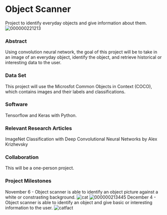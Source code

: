# Object Scanner
Project to identify everyday objects and give information about them.  
![000000221213](https://user-images.githubusercontent.com/43867207/46512038-8d95ae00-c817-11e8-951e-70ef09b77d70.jpg)
### Abstract
Using convolution neural network, the goal of this project will be to take in an image of an everyday object, identify  the object, and retrieve historical or interesting data to the user. 
### Data Set
This project will use the Microsfot Common Objects in Context (COCO), which contains images and their labels and classifications. 
### Software
Tensorflow and Keras with Python. 
### Relevant Research Articles
ImageNet Classification with Deep Convolutional Neural Networks by Alex Krizhevsky
### Collaboration
This will be a one-person project. 
### Project Milestones
November 6 - Object scanner is able to identify an object picture against a white or constrasting background. 
![cat](https://user-images.githubusercontent.com/43867207/46512182-2cbaa580-c818-11e8-914e-72db95a77e75.png)
![000000213445](https://user-images.githubusercontent.com/43867207/46512046-9dad8d80-c817-11e8-8417-b72b258e85ff.jpg)
December 4 - Object scanner is able to identify an object and give basic or interesting information to the user. 
![catfact](https://user-images.githubusercontent.com/43867207/46512185-2debd280-c818-11e8-8d4d-947bf4570168.png)

